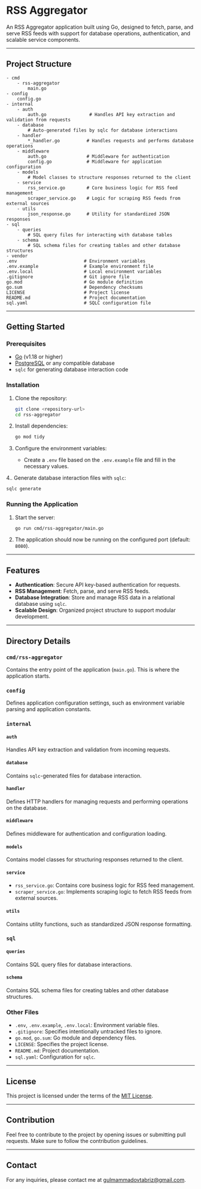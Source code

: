 # RSS Aggregator

An RSS Aggregator application built using Go, designed to fetch, parse, and serve RSS feeds with support for database operations, authentication, and scalable service components.

---

## Project Structure

```
- cmd
    - rss-aggregator
        main.go
- config
    config.go
- internal
    - auth
        auth.go                # Handles API key extraction and validation from requests
    - database
        # Auto-generated files by sqlc for database interactions
    - handler
        *_handler.go          # Handles requests and performs database operations
    - middleware
        auth.go               # Middleware for authentication
        config.go             # Middleware for application configuration
    - models
        # Model classes to structure responses returned to the client
    - service
        rss_service.go        # Core business logic for RSS feed management
        scraper_service.go    # Logic for scraping RSS feeds from external sources
    - utils
        json_response.go      # Utility for standardized JSON responses
- sql
    - queries
        # SQL query files for interacting with database tables
    - schema
        # SQL schema files for creating tables and other database structures
- vendor
.env                         # Environment variables
.env.example                 # Example environment file
.env.local                   # Local environment variables
.gitignore                   # Git ignore file
go.mod                       # Go module definition
go.sum                       # Dependency checksums
LICENSE                      # Project license
README.md                    # Project documentation
sql.yaml                     # SQLC configuration file
```

---

## Getting Started

### Prerequisites

- [Go](https://golang.org/) (v1.18 or higher)
- [PostgreSQL](https://www.postgresql.org/) or any compatible database
- `sqlc` for generating database interaction code

### Installation

1. Clone the repository:
   ```sh
   git clone <repository-url>
   cd rss-aggregator
   ```

2. Install dependencies:
   ```sh
   go mod tidy
   ```

3. Configure the environment variables:
   - Create a `.env` file based on the `.env.example` file and fill in the necessary values.

4.. Generate database interaction files with `sqlc`:
   ```sh
   sqlc generate
   ```

### Running the Application

1. Start the server:
   ```sh
   go run cmd/rss-aggregator/main.go
   ```

2. The application should now be running on the configured port (default: `8080`).

---

## Features

- **Authentication**: Secure API key-based authentication for requests.
- **RSS Management**: Fetch, parse, and serve RSS feeds.
- **Database Integration**: Store and manage RSS data in a relational database using `sqlc`.
- **Scalable Design**: Organized project structure to support modular development.

---

## Directory Details

### `cmd/rss-aggregator`
Contains the entry point of the application (`main.go`). This is where the application starts.

### `config`
Defines application configuration settings, such as environment variable parsing and application constants.

### `internal`

#### `auth`
Handles API key extraction and validation from incoming requests.

#### `database`
Contains `sqlc`-generated files for database interaction.

#### `handler`
Defines HTTP handlers for managing requests and performing operations on the database.

#### `middleware`
Defines middleware for authentication and configuration loading.

#### `models`
Contains model classes for structuring responses returned to the client.

#### `service`
- `rss_service.go`: Contains core business logic for RSS feed management.
- `scraper_service.go`: Implements scraping logic to fetch RSS feeds from external sources.

#### `utils`
Contains utility functions, such as standardized JSON response formatting.

### `sql`

#### `queries`
Contains SQL query files for database interactions.

#### `schema`
Contains SQL schema files for creating tables and other database structures.

### Other Files

- `.env`, `.env.example`, `.env.local`: Environment variable files.
- `.gitignore`: Specifies intentionally untracked files to ignore.
- `go.mod`, `go.sum`: Go module and dependency files.
- `LICENSE`: Specifies the project license.
- `README.md`: Project documentation.
- `sql.yaml`: Configuration for `sqlc`.

---

## License

This project is licensed under the terms of the [MIT License](LICENSE).

---

## Contribution

Feel free to contribute to the project by opening issues or submitting pull requests. Make sure to follow the contribution guidelines.

---

## Contact

For any inquiries, please contact me at gulmammadovtabriz@gmail.com.
